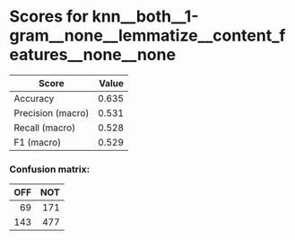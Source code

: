 # Scores for knn__both__1-gram__none__lemmatize__content_features__none__none
|      Score      |Value|
|-----------------|----:|
|Accuracy         |0.635|
|Precision (macro)|0.531|
|Recall (macro)   |0.528|
|F1 (macro)       |0.529|

### Confusion matrix:
|OFF|NOT|
|--:|--:|
| 69|171|
|143|477|
